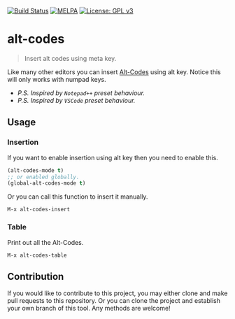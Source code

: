 [![Build Status](https://travis-ci.com/jcs090218/alt-codes.svg?branch=master)](https://travis-ci.com/jcs090218/alt-codes)
[![MELPA](https://melpa.org/packages/alt-codes.svg)](https://melpa.org/#/alt-codes)
[![License: GPL v3](https://img.shields.io/badge/License-GPL%20v3-blue.svg)](https://www.gnu.org/licenses/gpl-3.0)


# alt-codes
> Insert alt codes using meta key.

Like many other editors you can insert [Alt-Codes](https://www.alt-codes.net/) 
using alt key. Notice this will only works with numpad keys.


* *P.S. Inspired by `Notepad++` preset behaviour.*
* *P.S. Inspired by `VSCode` preset behaviour.*


## Usage

### Insertion
If you want to enable insertion using alt key then you need to 
enable this.

```el
(alt-codes-mode t)
;; or enabled globally.
(global-alt-codes-mode t)
```

Or you can call this function to insert it manually.

```
M-x alt-codes-insert
```


### Table
Print out all the Alt-Codes.
```
M-x alt-codes-table
```


## Contribution

If you would like to contribute to this project, you may either 
clone and make pull requests to this repository. Or you can 
clone the project and establish your own branch of this tool. 
Any methods are welcome!
